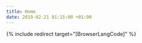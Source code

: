 ```yaml
---
title: Home
date: 2019-02-21 01:15:00 +01:00
---
```


{% include redirect target="[BrowserLangCode]" %}